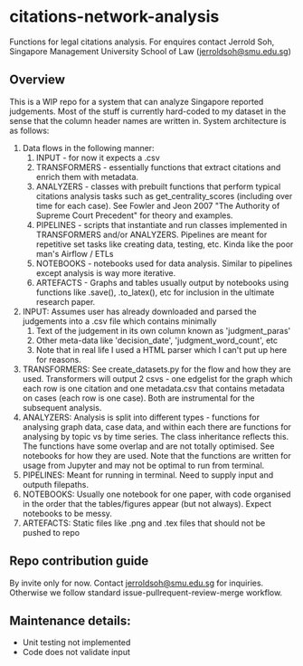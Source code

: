 # citations-network-analysis
Functions for legal citations analysis. For enquires contact Jerrold Soh, Singapore Management University School of Law (jerroldsoh@smu.edu.sg)

## Overview

This is a WIP repo for a system that can analyze Singapore reported judgements. Most of the stuff is currently hard-coded to my dataset in the sense that the column header names are written in. System architecture is as follows:

1. Data flows in the following manner:
    1. INPUT - for now it expects a .csv 
    1. TRANSFORMERS - essentially functions that extract citations and enrich them with metadata. 
    1. ANALYZERS - classes with prebuilt functions that perform typical citations analysis tasks such as get_centrality_scores (including over time for each case). See Fowler and Jeon 2007 "The Authority of Supreme Court Precedent" for theory and examples.
    1. PIPELINES - scripts that instantiate and run classes implemented in TRANSFORMERS and/or ANALYZERS. Pipelines are meant for repetitive set tasks like creating data, testing, etc. Kinda like the poor man's Airflow / ETLs
    1. NOTEBOOKS - notebooks used for data analysis. Similar to pipelines except analysis is way more iterative.
    1. ARTEFACTS - Graphs and tables usually output by notebooks using functions like .save(), .to_latex(), etc for inclusion in the ultimate research paper.
1. INPUT: Assumes user has already downloaded and parsed the judgements into a .csv file which contains minimally
    1. Text of the judgement in its own column known as 'judgment_paras'
    1. Other meta-data like 'decision_date', 'judgment_word_count', etc
    1. Note that in real life I used a HTML parser which I can't put up here for reasons.
1. TRANSFORMERS: See create_datasets.py for the flow and how they are used. Transformers will output 2 csvs - one edgelist for the graph which each row is one citation and one metadata.csv that contains metadata on cases (each row is one case). Both are instrumental for the subsequent analysis.
1. ANALYZERS: Analysis is split into different types - functions for analysing graph data, case data, and within each there are functions for analysing by topic vs by time series. The class inheritance reflects this. The functions have some overlap and are not totally optimised. See notebooks for how they are used. Note that the functions are written for usage from Jupyter and may not be optimal to run from terminal.
1. PIPELINES: Meant for running in terminal. Need to supply input and outputh filepaths.
1. NOTEBOOKS: Usually one notebook for one paper, with code organised in the order that the tables/figures appear (but not always). Expect notebooks to be messy.
1. ARTEFACTS: Static files like .png and .tex files that should not be pushed to repo

## Repo contribution guide

By invite only for now. Contact jerroldsoh@smu.edu.sg for inquiries.
Otherwise we follow standard issue-pullrequent-review-merge workflow.

## Maintenance details:

* Unit testing not implemented
* Code does not validate input
